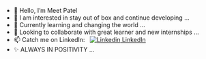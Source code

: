 - 👋 Hello, I’m Meet Patel
- 👀 I am interested in stay out of box and continue developing ...
- 🌱 Currently learning and changing the world ...
- 💞️ Looking to collaborate with great learner and new internships ...
- 📫 Catch me on LinkedIn: &nbsp; [![Linkedin](https://i.stack.imgur.com/gVE0j.png) LinkedIn](https://www.linkedin.com/in/meet-patel41011/)
- ✨ ALWAYS IN POSITIVITY ...
              
